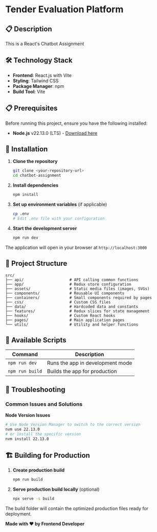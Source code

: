 # Tender Evaluation Platform

## 📋 Description
This is a React's Chatbot Assignment


## 🛠 Technology Stack
- **Frontend**: React.js with Vite
- **Styling**: Tailwind CSS
- **Package Manager**: npm
- **Build Tool**: Vite

## 📋 Prerequisites
Before running this project, ensure you have the following installed:
- **Node.js** v22.13.0 (LTS) - [Download here](https://nodejs.org/)

## 🚀 Installation

1. **Clone the repository**
   ```bash
   git clone <your-repository-url>
   cd chatbot-assignment
   ```

2. **Install dependencies**
   ```bash
   npm install
   ```

3. **Set up environment variables** (if applicable)
   ```bash
   cp .env
   # Edit .env file with your configuration
   ```

4. **Start the development server**
   ```bash
   npm run dev
   ```

The application will open in your browser at `http://localhost:3000`

## 📁 Project Structure
```
src/
├── api/                    # API calling common functions
├── app/                    # Redux store configuration
├── assets/                 # Static media files (images, SVGs)
├── components/             # Reusable UI components
├── containers/             # Small components required by pages
├── css/                    # Custom CSS files
├── data/                   # Hardcoded data and constants
├── features/               # Redux slices for state management
├── hooks/                  # Custom React hooks
├── pages/                  # Main application pages
└── utils/                  # Utility and helper functions
```

## 🎯 Available Scripts

| Command | Description |
|---------|-------------|
| `npm run dev` | Runs the app in development mode |
| `npm run build` | Builds the app for production |


## 🐛 Troubleshooting

### Common Issues and Solutions

**Node Version Issues**
```bash
# Use Node Version Manager to switch to the correct version
nvm use 22.13.0
# or install the specific version
nvm install 22.13.0
```

## 🏗 Building for Production

1. **Create production build**
   ```bash
   npm run build
   ```

2. **Serve production build locally** (optional)
   ```bash
   npx serve -s build
   ```

The build folder will contain the optimized production files ready for deployment.

**Made with ❤️ by Frontend Developer**